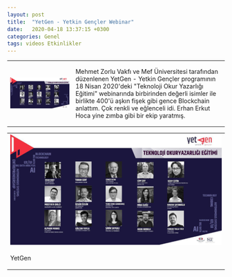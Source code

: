 ```yaml
---
layout: post
title:  "YetGen - Yetkin Gençler Webinar"
date:   2020-04-18 13:37:15 +0300
categories: Genel
tags: videos Etkinlikler
---
```


<table><tr><td style="width:30%">
   <img src="/assets/yetgen_3.jpg">
</td>
<td style="width:70%">
<p>
Mehmet Zorlu Vakfı ve Mef Üniversitesi tarafından düzenlenen YetGen - Yetkin Gençler programının 18 Nisan 2020'deki "Teknoloji Okur Yazarlığı Eğitimi" webinarında birbirinden değerli isimler ile birlikte 400'ü aşkın fişek gibi gence Blockchain anlattım. Çok renkli ve eğlenceli idi. Erhan Erkut Hoca yine zımba gibi bir ekip yaratmış. 
</p>
</td></tr></table>


<table><tr><td style="width:100%">
<img src="/assets/yetgen_2.jpg">
</td>
</tr>
<tr><td style="width:30%">
<p>
YetGen
</p></td>
</tr>
</table>
